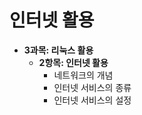 
# 인터넷 활용

* **3과목: 리눅스 활용**
  * **2항목: 인터넷 활용**
    * 네트워크의 개념
    * 인터넷 서비스의 종류
    * 인터넷 서비스의 설정
